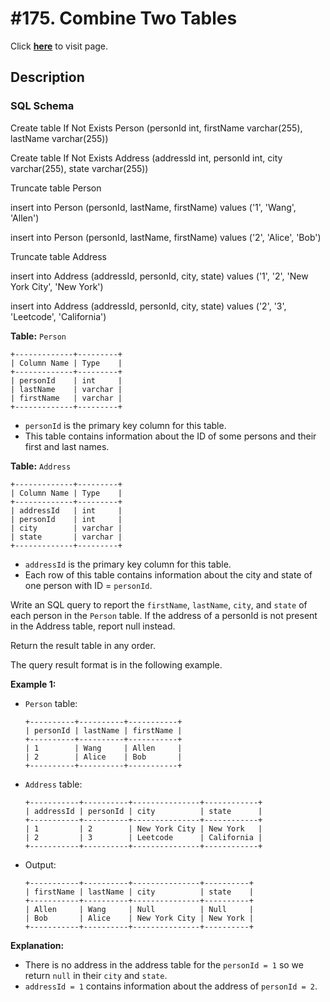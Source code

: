 # #175. Combine Two Tables
Click [**here**](https://leetcode.com/problems/combine-two-tables/) to visit page.

## Description

### SQL Schema
Create table If Not Exists Person (personId int, firstName varchar(255), lastName varchar(255))

Create table If Not Exists Address (addressId int, personId int, city varchar(255), state varchar(255))

Truncate table Person

insert into Person (personId, lastName, firstName) values ('1', 'Wang', 'Allen')

insert into Person (personId, lastName, firstName) values ('2', 'Alice', 'Bob')

Truncate table Address

insert into Address (addressId, personId, city, state) values ('1', '2', 'New York City', 'New York')

insert into Address (addressId, personId, city, state) values ('2', '3', 'Leetcode', 'California')

**Table:** ```Person```
  ```
  +-------------+---------+
  | Column Name | Type    |
  +-------------+---------+
  | personId    | int     |
  | lastName    | varchar |
  | firstName   | varchar |
  +-------------+---------+
  ```
  - ```personId``` is the primary key column for this table.
  - This table contains information about the ID of some persons and their first and last names.

**Table:** ```Address```
  ```
  +-------------+---------+
  | Column Name | Type    |
  +-------------+---------+
  | addressId   | int     |
  | personId    | int     |
  | city        | varchar |
  | state       | varchar |
  +-------------+---------+
  ```
  - ```addressId``` is the primary key column for this table.
  - Each row of this table contains information about the city and state of one person with ID = ```personId```.

Write an SQL query to report the ```firstName```, ```lastName```, ```city```, and ```state``` of each person in the ```Person```
table. If the address of a personId is not present in the Address table, report null instead.

Return the result table in any order.

The query result format is in the following example.

**Example 1:**
- ```Person``` table:
  ```
  +----------+----------+-----------+
  | personId | lastName | firstName |
  +----------+----------+-----------+
  | 1        | Wang     | Allen     |
  | 2        | Alice    | Bob       |
  +----------+----------+-----------+
  ```
    
- ```Address``` table:
  ```
  +-----------+----------+---------------+------------+
  | addressId | personId | city          | state      |
  +-----------+----------+---------------+------------+
  | 1         | 2        | New York City | New York   |
  | 2         | 3        | Leetcode      | California |
  +-----------+----------+---------------+------------+
  ```
    
- Output:
  ```
  +-----------+----------+---------------+----------+
  | firstName | lastName | city          | state    |
  +-----------+----------+---------------+----------+
  | Allen     | Wang     | Null          | Null     |
  | Bob       | Alice    | New York City | New York |
  +-----------+----------+---------------+----------+
  ```

**Explanation:**
- There is no address in the address table for the ```personId = 1``` so we return ```null``` in their ```city``` and 
  ```state```.
- ```addressId = 1``` contains information about the address of ```personId = 2```.